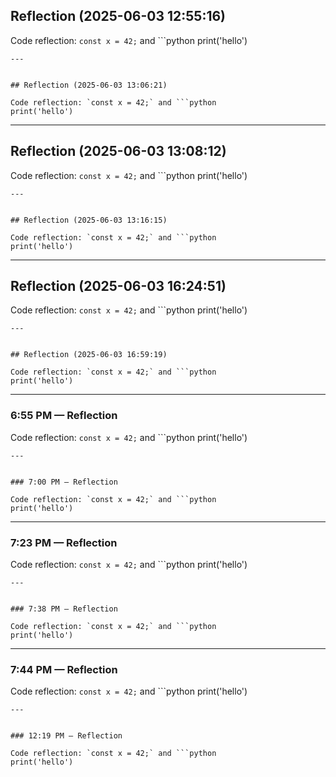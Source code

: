 

## Reflection (2025-06-03 12:55:16)

Code reflection: `const x = 42;` and ```python
print('hello')
```
---


## Reflection (2025-06-03 13:06:21)

Code reflection: `const x = 42;` and ```python
print('hello')
```
---


## Reflection (2025-06-03 13:08:12)

Code reflection: `const x = 42;` and ```python
print('hello')
```
---


## Reflection (2025-06-03 13:16:15)

Code reflection: `const x = 42;` and ```python
print('hello')
```
---


## Reflection (2025-06-03 16:24:51)

Code reflection: `const x = 42;` and ```python
print('hello')
```
---


## Reflection (2025-06-03 16:59:19)

Code reflection: `const x = 42;` and ```python
print('hello')
```
---


### 6:55 PM — Reflection

Code reflection: `const x = 42;` and ```python
print('hello')
```
---


### 7:00 PM — Reflection

Code reflection: `const x = 42;` and ```python
print('hello')
```
---


### 7:23 PM — Reflection

Code reflection: `const x = 42;` and ```python
print('hello')
```
---


### 7:38 PM — Reflection

Code reflection: `const x = 42;` and ```python
print('hello')
```
---


### 7:44 PM — Reflection

Code reflection: `const x = 42;` and ```python
print('hello')
```
---


### 12:19 PM — Reflection

Code reflection: `const x = 42;` and ```python
print('hello')
```